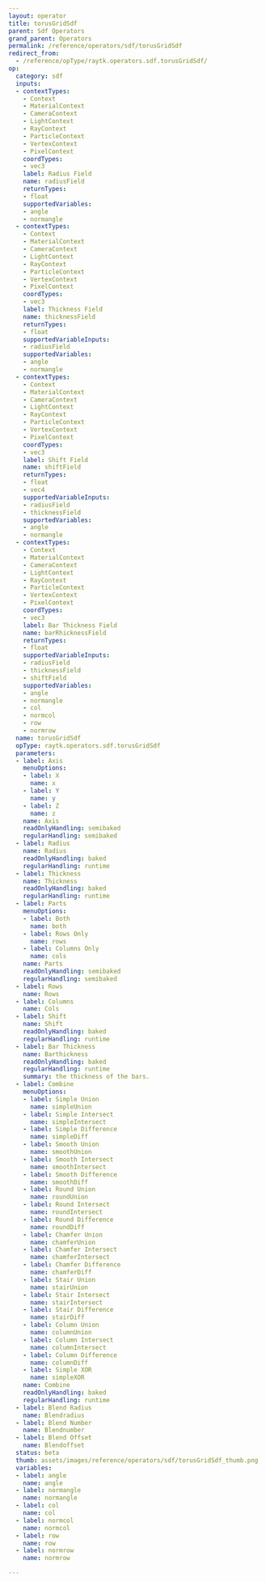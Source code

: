 ```yaml
---
layout: operator
title: torusGridSdf
parent: Sdf Operators
grand_parent: Operators
permalink: /reference/operators/sdf/torusGridSdf
redirect_from:
  - /reference/opType/raytk.operators.sdf.torusGridSdf/
op:
  category: sdf
  inputs:
  - contextTypes:
    - Context
    - MaterialContext
    - CameraContext
    - LightContext
    - RayContext
    - ParticleContext
    - VertexContext
    - PixelContext
    coordTypes:
    - vec3
    label: Radius Field
    name: radiusField
    returnTypes:
    - float
    supportedVariables:
    - angle
    - normangle
  - contextTypes:
    - Context
    - MaterialContext
    - CameraContext
    - LightContext
    - RayContext
    - ParticleContext
    - VertexContext
    - PixelContext
    coordTypes:
    - vec3
    label: Thickness Field
    name: thicknessField
    returnTypes:
    - float
    supportedVariableInputs:
    - radiusField
    supportedVariables:
    - angle
    - normangle
  - contextTypes:
    - Context
    - MaterialContext
    - CameraContext
    - LightContext
    - RayContext
    - ParticleContext
    - VertexContext
    - PixelContext
    coordTypes:
    - vec3
    label: Shift Field
    name: shiftField
    returnTypes:
    - float
    - vec4
    supportedVariableInputs:
    - radiusField
    - thicknessField
    supportedVariables:
    - angle
    - normangle
  - contextTypes:
    - Context
    - MaterialContext
    - CameraContext
    - LightContext
    - RayContext
    - ParticleContext
    - VertexContext
    - PixelContext
    coordTypes:
    - vec3
    label: Bar Thickness Field
    name: barRhicknessField
    returnTypes:
    - float
    supportedVariableInputs:
    - radiusField
    - thicknessField
    - shiftField
    supportedVariables:
    - angle
    - normangle
    - col
    - normcol
    - row
    - normrow
  name: torusGridSdf
  opType: raytk.operators.sdf.torusGridSdf
  parameters:
  - label: Axis
    menuOptions:
    - label: X
      name: x
    - label: Y
      name: y
    - label: Z
      name: z
    name: Axis
    readOnlyHandling: semibaked
    regularHandling: semibaked
  - label: Radius
    name: Radius
    readOnlyHandling: baked
    regularHandling: runtime
  - label: Thickness
    name: Thickness
    readOnlyHandling: baked
    regularHandling: runtime
  - label: Parts
    menuOptions:
    - label: Both
      name: both
    - label: Rows Only
      name: rows
    - label: Columns Only
      name: cols
    name: Parts
    readOnlyHandling: semibaked
    regularHandling: semibaked
  - label: Rows
    name: Rows
  - label: Columns
    name: Cols
  - label: Shift
    name: Shift
    readOnlyHandling: baked
    regularHandling: runtime
  - label: Bar Thickness
    name: Barthickness
    readOnlyHandling: baked
    regularHandling: runtime
    summary: the thickness of the bars.
  - label: Combine
    menuOptions:
    - label: Simple Union
      name: simpleUnion
    - label: Simple Intersect
      name: simpleIntersect
    - label: Simple Difference
      name: simpleDiff
    - label: Smooth Union
      name: smoothUnion
    - label: Smooth Intersect
      name: smoothIntersect
    - label: Smooth Difference
      name: smoothDiff
    - label: Round Union
      name: roundUnion
    - label: Round Intersect
      name: roundIntersect
    - label: Round Difference
      name: roundDiff
    - label: Chamfer Union
      name: chamferUnion
    - label: Chamfer Intersect
      name: chamferIntersect
    - label: Chamfer Difference
      name: chamferDiff
    - label: Stair Union
      name: stairUnion
    - label: Stair Intersect
      name: stairIntersect
    - label: Stair Difference
      name: stairDiff
    - label: Column Union
      name: columnUnion
    - label: Column Intersect
      name: columnIntersect
    - label: Column Difference
      name: columnDiff
    - label: Simple XOR
      name: simpleXOR
    name: Combine
    readOnlyHandling: baked
    regularHandling: runtime
  - label: Blend Radius
    name: Blendradius
  - label: Blend Number
    name: Blendnumber
  - label: Blend Offset
    name: Blendoffset
  status: beta
  thumb: assets/images/reference/operators/sdf/torusGridSdf_thumb.png
  variables:
  - label: angle
    name: angle
  - label: normangle
    name: normangle
  - label: col
    name: col
  - label: normcol
    name: normcol
  - label: row
    name: row
  - label: normrow
    name: normrow

---
```

